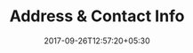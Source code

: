 ---
title: "Address & Contact Info"
date: 2017-09-26T12:57:20+05:30
draft: false
layout: address
property: "Casa Anjuna"
status: "In Process"
url: /details/address/casa-anjuna/
slug: "casa-anjuna/"

mainmenu:
 details: true
 address: true

---